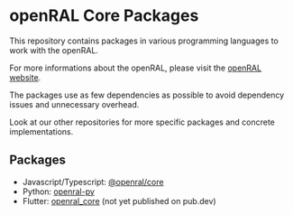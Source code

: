 # openRAL Core Packages

This repository contains packages in various programming languages to work with the openRAL.

For more informations about the openRAL, please visit the [openRAL website](https://open-ral.io).

The packages use as few dependencies as possible to avoid dependency issues and unnecessary overhead.

Look at our other repositories for more specific packages and concrete implementations.

## Packages

* Javascript/Typescript: [@openral/core](https://www.npmjs.com/package/@openral/core)
* Python: [openral-py](https://pypi.org/project/openral-py/)
* Flutter: [openral_core](https://github.com/AndyPermaRobotics/openral-core) (not yet published on pub.dev)


